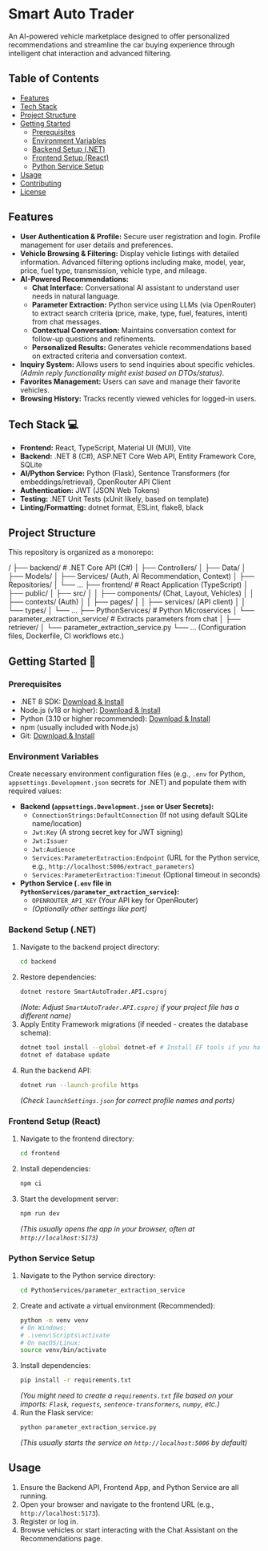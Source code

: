 # Smart Auto Trader

An AI-powered vehicle marketplace designed to offer personalized recommendations and streamline the car buying experience through intelligent chat interaction and advanced filtering.

## Table of Contents

- [Features](#features)
- [Tech Stack](#tech-stack)
- [Project Structure](#project-structure)
- [Getting Started](#getting-started)
  - [Prerequisites](#prerequisites)
  - [Environment Variables](#environment-variables)
  - [Backend Setup (.NET)](#backend-setup-net)
  - [Frontend Setup (React)](#frontend-setup-react)
  - [Python Service Setup](#python-service-setup)
- [Usage](#usage)
- [Contributing](#contributing)
- [License](#license)

## Features 

- **User Authentication & Profile:** Secure user registration and login. Profile management for user details and preferences.
- **Vehicle Browsing & Filtering:** Display vehicle listings with detailed information. Advanced filtering options including make, model, year, price, fuel type, transmission, vehicle type, and mileage.
- **AI-Powered Recommendations:**
  - **Chat Interface:** Conversational AI assistant to understand user needs in natural language.
  - **Parameter Extraction:** Python service using LLMs (via OpenRouter) to extract search criteria (price, make, type, fuel, features, intent) from chat messages.
  - **Contextual Conversation:** Maintains conversation context for follow-up questions and refinements.
  - **Personalized Results:** Generates vehicle recommendations based on extracted criteria and conversation context.
- **Inquiry System:** Allows users to send inquiries about specific vehicles. _(Admin reply functionality might exist based on DTOs/status)_.
- **Favorites Management:** Users can save and manage their favorite vehicles.
- **Browsing History:** Tracks recently viewed vehicles for logged-in users.

## Tech Stack 💻

- **Frontend:** React, TypeScript, Material UI (MUI), Vite
- **Backend:** .NET 8 (C#), ASP.NET Core Web API, Entity Framework Core, SQLite
- **AI/Python Service:** Python (Flask), Sentence Transformers (for embeddings/retrieval), OpenRouter API Client
- **Authentication:** JWT (JSON Web Tokens)
- **Testing:** .NET Unit Tests (xUnit likely, based on template)
- **Linting/Formatting:** dotnet format, ESLint, flake8, black

## Project Structure

This repository is organized as a monorepo:

/
├── backend/ # .NET Core API (C#)
│ ├── Controllers/
│ ├── Data/
│ ├── Models/
│ ├── Services/ (Auth, AI Recommendation, Context)
│ ├── Repositories/
│ └── ...
├── frontend/ # React Application (TypeScript)
│ ├── public/
│ ├── src/
│ │ ├── components/ (Chat, Layout, Vehicles)
│ │ ├── contexts/ (Auth)
│ │ ├── pages/
│ │ ├── services/ (API client)
│ │ └── types/
│ └── ...
├── PythonServices/ # Python Microservices
│ └── parameter_extraction_service/ # Extracts parameters from chat
│ ├── retriever/
│ └── parameter_extraction_service.py
└── ... (Configuration files, Dockerfile, CI workflows etc.)

## Getting Started 🚀

### Prerequisites

- .NET 8 SDK: [Download & Install](https://dotnet.microsoft.com/download/dotnet/8.0)
- Node.js (v18 or higher): [Download & Install](https://nodejs.org/)
- Python (3.10 or higher recommended): [Download & Install](https://www.python.org/downloads/)
- npm (usually included with Node.js)
- Git: [Download & Install](https://git-scm.com/)

### Environment Variables

Create necessary environment configuration files (e.g., `.env` for Python, `appsettings.Development.json` secrets for .NET) and populate them with required values:

- **Backend (`appsettings.Development.json` or User Secrets):**
  - `ConnectionStrings:DefaultConnection` (If not using default SQLite name/location)
  - `Jwt:Key` (A strong secret key for JWT signing)
  - `Jwt:Issuer`
  - `Jwt:Audience`
  - `Services:ParameterExtraction:Endpoint` (URL for the Python service, e.g., `http://localhost:5006/extract_parameters`)
  - `Services:ParameterExtraction:Timeout` (Optional timeout in seconds)
- **Python Service (`.env` file in `PythonServices/parameter_extraction_service`):**
  - `OPENROUTER_API_KEY` (Your API key for OpenRouter)
  - _(Optionally other settings like port)_

### Backend Setup (.NET)

1.  Navigate to the backend project directory:
    ```bash
    cd backend
    ```
2.  Restore dependencies:
    ```bash
    dotnet restore SmartAutoTrader.API.csproj
    ```
    _(Note: Adjust `SmartAutoTrader.API.csproj` if your project file has a different name)_
3.  Apply Entity Framework migrations (if needed - creates the database schema):
    ```bash
    dotnet tool install --global dotnet-ef # Install EF tools if you haven't already
    dotnet ef database update
    ```
4.  Run the backend API:
    ```bash
    dotnet run --launch-profile https
    ```
    _(Check `launchSettings.json` for correct profile names and ports)_

### Frontend Setup (React)

1.  Navigate to the frontend directory:
    ```bash
    cd frontend
    ```
2.  Install dependencies:
    ```bash
    npm ci
    ```
3.  Start the development server:
    ```bash
    npm run dev
    ```
    _(This usually opens the app in your browser, often at `http://localhost:5173`)_

### Python Service Setup

1.  Navigate to the Python service directory:
    ```bash
    cd PythonServices/parameter_extraction_service
    ```
2.  Create and activate a virtual environment (Recommended):
    ```bash
    python -m venv venv
    # On Windows:
    # .\venv\Scripts\activate
    # On macOS/Linux:
    source venv/bin/activate
    ```
3.  Install dependencies:
    ```bash
    pip install -r requirements.txt
    ```
    _(You might need to create a `requirements.txt` file based on your imports: `Flask`, `requests`, `sentence-transformers`, `numpy`, etc.)_
4.  Run the Flask service:
    ```bash
    python parameter_extraction_service.py
    ```
    _(This usually starts the service on `http://localhost:5006` by default)_

## Usage

1.  Ensure the Backend API, Frontend App, and Python Service are all running.
2.  Open your browser and navigate to the frontend URL (e.g., `http://localhost:5173`).
3.  Register or log in.
4.  Browse vehicles or start interacting with the Chat Assistant on the Recommendations page.
